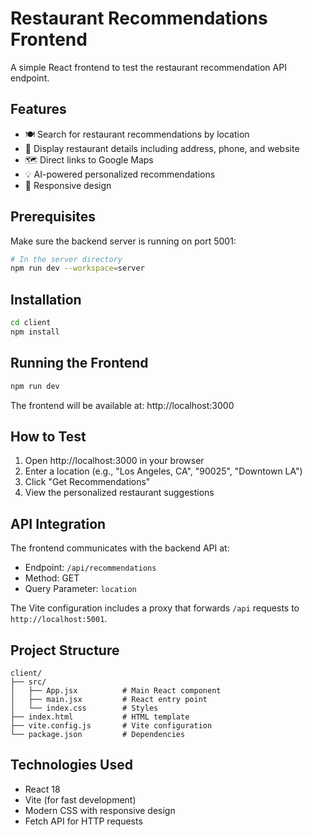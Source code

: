 # Restaurant Recommendations Frontend

A simple React frontend to test the restaurant recommendation API endpoint.

## Features

- 🍽️ Search for restaurant recommendations by location
- 📍 Display restaurant details including address, phone, and website
- 🗺️ Direct links to Google Maps
- 💡 AI-powered personalized recommendations
- 📱 Responsive design

## Prerequisites

Make sure the backend server is running on port 5001:

```bash
# In the server directory
npm run dev --workspace=server
```

## Installation

```bash
cd client
npm install
```

## Running the Frontend

```bash
npm run dev
```

The frontend will be available at: http://localhost:3000

## How to Test

1. Open http://localhost:3000 in your browser
2. Enter a location (e.g., "Los Angeles, CA", "90025", "Downtown LA")
3. Click "Get Recommendations"
4. View the personalized restaurant suggestions

## API Integration

The frontend communicates with the backend API at:

- Endpoint: `/api/recommendations`
- Method: GET
- Query Parameter: `location`

The Vite configuration includes a proxy that forwards `/api` requests to `http://localhost:5001`.

## Project Structure

```
client/
├── src/
│   ├── App.jsx          # Main React component
│   ├── main.jsx         # React entry point
│   └── index.css        # Styles
├── index.html           # HTML template
├── vite.config.js       # Vite configuration
└── package.json         # Dependencies
```

## Technologies Used

- React 18
- Vite (for fast development)
- Modern CSS with responsive design
- Fetch API for HTTP requests
